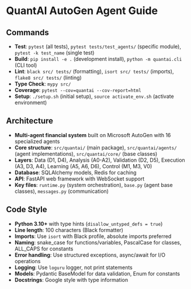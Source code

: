# QuantAI AutoGen Agent Guide

## Commands
- **Test**: `pytest` (all tests), `pytest tests/test_agents/` (specific module), `pytest -k test_name` (single test)
- **Build**: `pip install -e .` (development install), `python -m quantai.cli` (CLI tool)
- **Lint**: `black src/ tests/` (formatting), `isort src/ tests/` (imports), `flake8 src/ tests/` (linting)
- **Type Check**: `mypy src/`
- **Coverage**: `pytest --cov=quantai --cov-report=html`
- **Setup**: `./setup.sh` (initial setup), `source activate_env.sh` (activate environment)

## Architecture
- **Multi-agent financial system** built on Microsoft AutoGen with 16 specialized agents
- **Core structure**: `src/quantai/` (main package), `src/quantai/agents/` (agent implementations), `src/quantai/core/` (base classes)
- **Layers**: Data (D1, D4), Analysis (A0-A2), Validation (D2, D5), Execution (A3, D3, A4), Learning (A5, A6, D6), Control (M1, M3, V0)
- **Database**: SQLAlchemy models, Redis for caching
- **API**: FastAPI web framework with WebSocket support
- **Key files**: `runtime.py` (system orchestration), `base.py` (agent base classes), `messages.py` (communication)

## Code Style
- **Python 3.10+** with type hints (`disallow_untyped_defs = true`)
- **Line length**: 100 characters (Black formatter)
- **Imports**: Use `isort` with Black profile, absolute imports preferred
- **Naming**: snake_case for functions/variables, PascalCase for classes, ALL_CAPS for constants
- **Error handling**: Use structured exceptions, async/await for I/O operations
- **Logging**: Use `loguru` logger, not print statements
- **Models**: Pydantic BaseModel for data validation, Enum for constants
- **Docstrings**: Google style with type information
